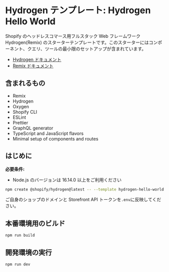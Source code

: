 # Hydrogen テンプレート: Hydrogen Hello World

Shopify のヘッドレスコマース用フルスタック Web フレームワーク Hydrogen(Remix) のスターターテンプレートです。このスターターにはコンポーネント、クエリ、ツールの最小限のセットアップが含まれています。

- [Hydrogen ドキュメント](https://shopify.dev/custom-storefronts/hydrogen)
- [Remix ドキュメント](https://remix.run/docs/en/2.0.0)

## 含まれるもの

- Remix
- Hydrogen
- Oxygen
- Shopify CLI
- ESLint
- Prettier
- GraphQL generator
- TypeScript and JavaScript flavors
- Minimal setup of components and routes

## はじめに

**必要条件:**

- Node.js のバージョンは 16.14.0 以上をご利用ください

```bash
npm create @shopify/hydrogen@latest -- --template hydrogen-hello-world
```

ご自身のショップのドメインと Storefront API トークンを`.env`に反映してください。

## 本番環境用のビルド

```bash
npm run build
```

## 開発環境の実行

```bash
npm run dev
```
